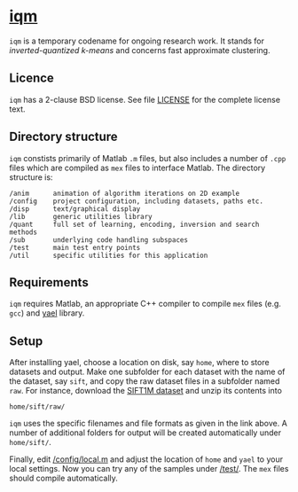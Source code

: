 # [iqm](https://github.com/iavr/iqm)

`iqm` is a temporary codename for ongoing research work. It stands for *inverted-quantized k-means* and concerns fast approximate clustering.

Licence
-------

`iqm` has a 2-clause BSD license. See file [LICENSE](/LICENSE) for the complete license text.

Directory structure
-------------------

`iqm` constists primarily of Matlab `.m` files, but also includes a number of `.cpp` files which are compiled as `mex` files to interface Matlab. The directory structure is:

	/anim      animation of algorithm iterations on 2D example
	/config    project configuration, including datasets, paths etc.
	/disp      text/graphical display
	/lib       generic utilities library
	/quant     full set of learning, encoding, inversion and search methods
	/sub       underlying code handling subspaces
	/test      main test entry points
	/util      specific utilities for this application

Requirements
------------

`iqm` requires Matlab, an appropriate C++ compiler to compile `mex` files (e.g. `gcc`) and [yael](http://yael.gforge.inria.fr/) library.

Setup
-----

After installing yael, choose a location on disk, say `home`, where to store datasets and output. Make one subfolder for each dataset with the name of the dataset, say `sift`, and copy the raw dataset files in a subfolder named `raw`. For instance, download the [SIFT1M dataset](http://corpus-texmex.irisa.fr/) and unzip its contents into

	home/sift/raw/

`iqm` uses the specific filenames and file formats as given in the link above. A number of additional folders for output will be created automatically under `home/sift/`.

Finally, edit [/config/local.m](/config/local.m) and adjust the location of `home` and `yael` to your local settings. Now you can try any of the samples under [/test/](/test/). The `mex` files should compile automatically.

